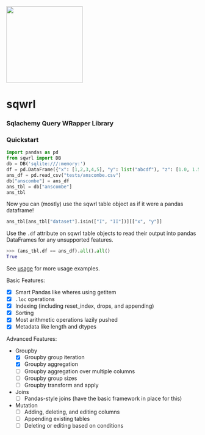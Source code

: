 <img src="https://raw.githubusercontent.com/enkratic/sqwrl/master/docs/sqwrl.png" width="200" height="200">

# sqwrl
### Sqlachemy Query WRapper Library

### Quickstart

```python
import pandas as pd
from sqwrl import DB
db = DB('sqlite:///:memory:')
df = pd.DataFrame({"x": [1,2,3,4,5], "y": list("abcdf"), "z": [1.0, 1.5, 1.5, 1.2, 1.3]}).set_index("y")
ans_df = pd.read_csv("tests/anscombe.csv")
db["anscombe"] = ans_df
ans_tbl = db["anscombe"]
ans_tbl
```

Now you can (mostly) use the sqwrl table object as if it were a pandas dataframe!

```python
ans_tbl[ans_tbl["dataset"].isin(["I", "II"])][["x", "y"]]
```

Use the `.df` attribute on sqwrl table objects to read their output into pandas DataFrames for any unsupported features.

```python
>>> (ans_tbl.df == ans_df).all().all()
True
```

See [usage](https://nbviewer.jupyter.org/github/enkratic/sqwrl/blob/master/usage.ipynb) for more usage examples.

Basic Features:
 - [x] Smart Pandas like wheres using getitem
 - [x] `.loc` operations
 - [x] Indexing (including reset_index, drops, and appending)
 - [x] Sorting
 - [x] Most arithmetic operations lazily pushed
 - [x] Metadata like length and dtypes

Advanced Features:
 - Groupby
   - [x] Groupby group iteration
   - [x] Groupby aggregation
   - [ ] Groupby aggregation over multiple columns
   - [ ] Groupby group sizes
   - [ ] Groupby transform and apply
 - Joins
   - [ ] Pandas-style joins (have the basic framework in place for this)
 - Mutation
   - [ ] Adding, deleting, and editing columns
   - [ ] Appending existing tables
   - [ ] Deleting or editing based on conditions
